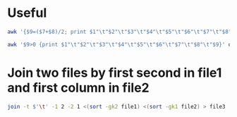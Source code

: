 # Useful
```bash
awk '{$9=($7+$8)/2; print $1"\t"$2"\t"$3"\t"$4"\t"$5"\t"$6"\t"$7"\t"$8"\t"$9}' old.txt > new.txt
```

```bash
awk '$9>0 {print $1"\t"$2"\t"$3"\t"$4"\t"$5"\t"$6"\t"$7"\t"$8"\t"$9}' old.txt > new.txt
```

# Join two files by first second in file1 and first column in file2
```bash
join -t $'\t' -1 2 -2 1 <(sort -gk2 file1) <(sort -gk1 file2) > file3
```
